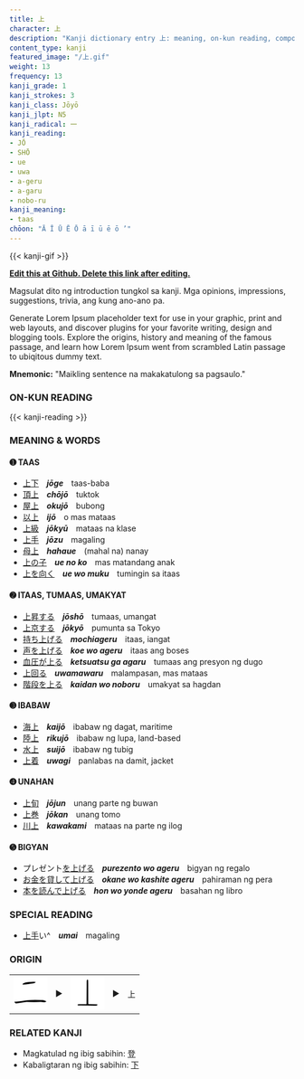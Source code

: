 ```yaml
---
title: 上
character: 上
description: "Kanji dictionary entry 上: meaning, on-kun reading, compounds, origin, related kanji"
content_type: kanji
featured_image: "/上.gif"
weight: 13
frequency: 13
kanji_grade: 1
kanji_strokes: 3
kanji_class: Jōyō
kanji_jlpt: N5
kanji_radical: 一
kanji_reading: 
- JŌ
- SHŌ
- ue
- uwa
- a-geru
- a-garu
- nobo-ru
kanji_meaning:
- taas
chōon: "Ā Ī Ū Ē Ō ā ī ū ē ō ’"
---
```

[//]: # (Don't edit the line below. Kanji animated GIF code is automatically generated.)
{{< kanji-gif >}}

[//]: # (Edit below this line.)

**[Edit this at Github. Delete this link after editing.](https://github.com/tim0g/tim/tree/main/content/kanji/上/index.md)**

Magsulat dito ng introduction tungkol sa kanji. Mga opinions, impressions, suggestions, trivia, ang kung ano-ano pa.

Generate Lorem Ipsum placeholder text for use in your graphic, print and web layouts, and discover plugins for your favorite writing, design and blogging tools. Explore the origins, history and meaning of the famous passage, and learn how Lorem Ipsum went from scrambled Latin passage to ubiqitous dummy text.
 
**Mnemonic:** "Maikling sentence na makakatulong sa pagsaulo."

### ON-KUN READING

[//]: # (Don't edit the line below. ON-KUN READING code is automatically generated.)
{{< kanji-reading >}}

### MEANING & WORDS

#### ➊ **TAAS**
  - [上](../上)[下](../下)　***jōge***　taas-baba
  - [頂](../頂)[上](../上)　***chōjō***　tuktok
  - [屋](../屋)[上](../上)　***okujō***　bubong
  - [以](../以)[上](../上)　***ijō***　o mas mataas
  - [上](../上)[級](../級)　***jōkyū***　mataas na klase
  - [上](../上)[手](../手)　***jōzu***　magaling
  - [母](../母)[上](../上)　***hahaue***　(mahal na) nanay
  - [上](../上)[の](../../nihongo/の)[子](../こ)　***ue no ko***　mas matandang anak
  - [上](../上)[を](../../nihongo/を)[向く](../向)　***ue wo muku***　tumingin sa itaas

#### ➋ **ITAAS, TUMAAS, UMAKYAT**
  - [上](../上)[昇](../昇)[する](../../nihongo/する)　***jōshō***　tumaas, umangat
  - [上](../上)[京](../京)[する](../../nihongo/する)　***jōkyō***　pumunta sa Tokyo
  - [持ち](../持)[上げる](../上)　***mochiageru***　itaas, iangat
  - [声](../声)[を](../../nihongo/を)[上げる](../上)　***koe wo ageru***　itaas ang boses
  - [血](../血)[圧](../圧)[が](../../nihongo/が)[上る](../上)　***ketsuatsu ga agaru***　tumaas ang presyon ng dugo
  - [上](../上)[回る](../回)　***uwamawaru***　malampasan, mas mataas
  - [階](../階)[段](../段)[を](../../nihongo/を)[上る](../上)　***kaidan wo noboru***　umakyat sa hagdan

#### ➌ **IBABAW**
  - [海](../海)[上](../上)　***kaijō***　ibabaw ng dagat, maritime
  - [陸](../陸)[上](../上)　***rikujō***　ibabaw ng lupa, land-based
  - [水](../水)[上](../上)　***suijō***　ibabaw ng tubig
  - [上](../上)[着](../着)　***uwagi***　panlabas na damit, jacket

#### ➍ **UNAHAN**
  - [上](../上)[旬](../旬)　***jōjun***　unang parte ng buwan
  - [上](../上)[巻](../巻)　***jōkan***　unang tomo
  - [川](../川)[上](../上)　***kawakami***　mataas na parte ng ilog

#### ➎ **BIGYAN**
  - プレゼント[を](../../nihongo/を)[上げる](../上)　***purezento wo ageru***　bigyan ng regalo
  - [お](../../nihongo/お)[金](../金)[を](../../nihongo/を)[貸して](../貸)[上げる](../上)　***okane wo kashite ageru***　pahiraman ng pera
  - [本](../本)[を](../../nihongo/を)[読んで](../読)[上げる](../上)　***hon wo yonde ageru***　basahan ng libro

### SPECIAL READING
  - [上](../上)[手](../手)い^　***umai***　magaling

### ORIGIN

<table class="kanji-table"><tr><td>
<img src="60px-上-bronze-spring.svg.png">
</td><td>▶</td><td>
<img src="60px-上-ancient.svg.png">
</td><td>▶</td>
<td class="kanji-origin">上</td>
</tr></table>

### RELATED KANJI

- Magkatulad ng ibig sabihin: [登](../登)
- Kabaligtaran ng ibig sabihin: [下](../下)
